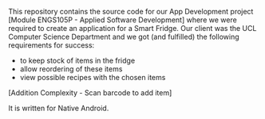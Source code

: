 This repository contains the source code for our App Development project [Module ENGS105P - Applied Software Development] where we were required to create an application for a Smart Fridge. Our client was the UCL Computer Science Department and we got (and fulfilled) the following requirements for success:

- to keep stock of items in the fridge
- allow reordering of these items 
- view possible recipes with the chosen items

[Addition Complexity - Scan barcode to add item]

It is written for Native Android.
